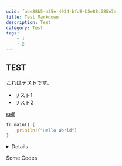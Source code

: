 ```yaml
---
uuid: fabe88b5-a35e-4954-bfd8-b5e88c585e7a
title: Test Markdown
description: Test
category: Test
tags:
    - 1
    - 2
---
```


## TEST

これはテストです。

- リスト1
- リスト2

[self](test_post.md)

```rust
fn main() {
    println!("Hello World")
}
```

<summary>

<details>RUN</details>

Some Codes

</summary>